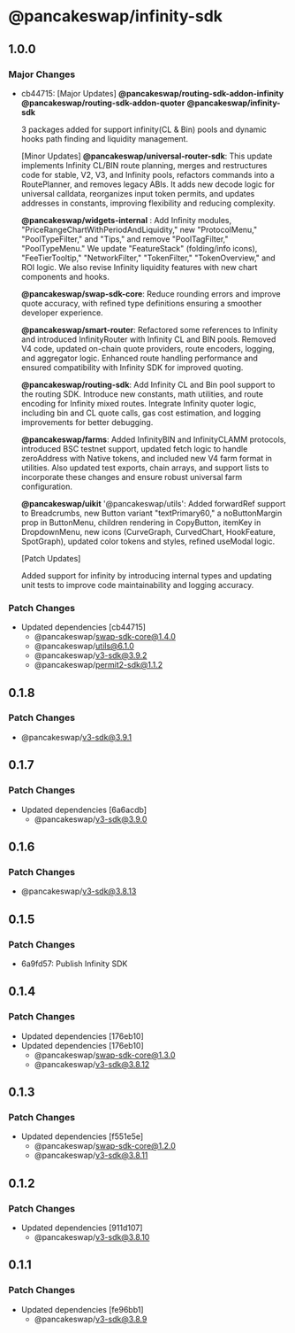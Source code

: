 # @pancakeswap/infinity-sdk

## 1.0.0

### Major Changes

- cb44715: [Major Updates]
  **@pancakeswap/routing-sdk-addon-infinity**
  **@pancakeswap/routing-sdk-addon-quoter**
  **@pancakeswap/infinity-sdk**

  3 packages added for support infinity(CL & Bin) pools and dynamic hooks path finding and liquidity management.

  [Minor Updates]
  **@pancakeswap/universal-router-sdk**: This update implements Infinity CL/BIN route planning, merges and restructures code for stable, V2, V3, and Infinity pools, refactors commands into a RoutePlanner, and removes legacy ABIs. It adds new decode logic for universal calldata, reorganizes input token permits, and updates addresses in constants, improving flexibility and reducing complexity.

  **@pancakeswap/widgets-internal** : Add Infinity modules, "PriceRangeChartWithPeriodAndLiquidity," new "ProtocolMenu," "PoolTypeFilter," and "Tips," and remove "PoolTagFilter," "PoolTypeMenu." We update "FeatureStack" (folding/info icons), "FeeTierTooltip," "NetworkFilter," "TokenFilter," "TokenOverview," and ROI logic. We also revise Infinity liquidity features with new chart components and hooks.

  **@pancakeswap/swap-sdk-core**: Reduce rounding errors and improve quote accuracy, with refined type definitions ensuring a smoother developer experience.

  **@pancakeswap/smart-router**: Refactored some references to Infinity and introduced InfinityRouter with Infinity CL and BIN pools. Removed V4 code, updated on-chain quote providers, route encoders, logging, and aggregator logic. Enhanced route handling performance and ensured compatibility with Infinity SDK for improved quoting.

  **@pancakeswap/routing-sdk**: Add Infinity CL and Bin pool support to the routing SDK. Introduce new constants, math utilities, and route encoding for Infinity mixed routes. Integrate Infinity quoter logic, including bin and CL quote calls, gas cost estimation, and logging improvements for better debugging.

  **@pancakeswap/farms**: Added InfinityBIN and InfinityCLAMM protocols, introduced BSC testnet support, updated fetch logic to handle zeroAddress with Native tokens, and included new V4 farm format in utilities. Also updated test exports, chain arrays, and support lists to incorporate these changes and ensure robust universal farm configuration.

  **@pancakeswap/uikit**
  '@pancakeswap/utils': Added forwardRef support to Breadcrumbs, new Button variant "textPrimary60," a noButtonMargin prop in ButtonMenu, children rendering in CopyButton, itemKey in DropdownMenu, new icons (CurveGraph, CurvedChart, HookFeature, SpotGraph), updated color tokens and styles, refined useModal logic.

  [Patch Updates]

  Added support for infinity by introducing internal types and updating unit tests to improve code maintainability and logging accuracy.

### Patch Changes

- Updated dependencies [cb44715]
  - @pancakeswap/swap-sdk-core@1.4.0
  - @pancakeswap/utils@6.1.0
  - @pancakeswap/v3-sdk@3.9.2
  - @pancakeswap/permit2-sdk@1.1.2

## 0.1.8

### Patch Changes

- @pancakeswap/v3-sdk@3.9.1

## 0.1.7

### Patch Changes

- Updated dependencies [6a6acdb]
  - @pancakeswap/v3-sdk@3.9.0

## 0.1.6

### Patch Changes

- @pancakeswap/v3-sdk@3.8.13

## 0.1.5

### Patch Changes

- 6a9fd57: Publish Infinity SDK

## 0.1.4

### Patch Changes

- Updated dependencies [176eb10]
- Updated dependencies [176eb10]
  - @pancakeswap/swap-sdk-core@1.3.0
  - @pancakeswap/v3-sdk@3.8.12

## 0.1.3

### Patch Changes

- Updated dependencies [f551e5e]
  - @pancakeswap/swap-sdk-core@1.2.0
  - @pancakeswap/v3-sdk@3.8.11

## 0.1.2

### Patch Changes

- Updated dependencies [911d107]
  - @pancakeswap/v3-sdk@3.8.10

## 0.1.1

### Patch Changes

- Updated dependencies [fe96bb1]
  - @pancakeswap/v3-sdk@3.8.9
